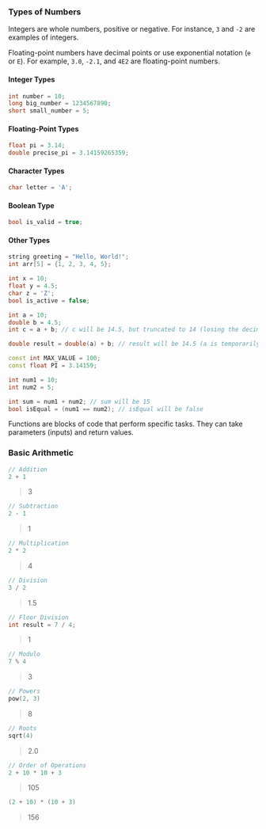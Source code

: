 ### Types of Numbers

Integers are whole numbers, positive or negative. For instance, `3` and `-2` are examples of integers.

Floating-point numbers have decimal points or use exponential notation (`e` or `E`). For example, `3.0`, `-2.1`, and `4E2` are floating-point numbers.

#### Integer Types
```cpp
int number = 10;
long big_number = 1234567890;
short small_number = 5;
```
#### Floating-Point Types
```cpp
float pi = 3.14;
double precise_pi = 3.14159265359;
```
#### Character Types
```cpp
char letter = 'A';
```
#### Boolean Type
```cpp
bool is_valid = true;
```
#### Other Types
```cpp
string greeting = "Hello, World!";
int arr[5] = {1, 2, 3, 4, 5};

int x = 10;
float y = 4.5;
char z = 'Z';
bool is_active = false;

int a = 10;
double b = 4.5;
int c = a + b; // c will be 14.5, but truncated to 14 (losing the decimal part)

double result = double(a) + b; // result will be 14.5 (a is temporarily cast to double)

const int MAX_VALUE = 100;
const float PI = 3.14159;

int num1 = 10;
int num2 = 5;

int sum = num1 + num2; // sum will be 15
bool isEqual = (num1 == num2); // isEqual will be false
```

Functions are blocks of code that perform specific tasks. They can take parameters (inputs) and return values.

### Basic Arithmetic

```cpp
// Addition
2 + 1  
```
> 3

```cpp
// Subtraction
2 - 1 
```
> 1

```cpp
// Multiplication
2 * 2  
```
> 4

```cpp
// Division
3 / 2  
```
> 1.5

```cpp
// Floor Division
int result = 7 / 4;

```
> 1

```cpp
// Modulo
7 % 4  
```
> 3

```cpp
// Powers
pow(2, 3)  
```
> 8

```cpp
// Roots
sqrt(4)  
```
> 2.0

```cpp
// Order of Operations
2 + 10 * 10 + 3  
```
> 105

```cpp
(2 + 10) * (10 + 3)  
```
> 156
